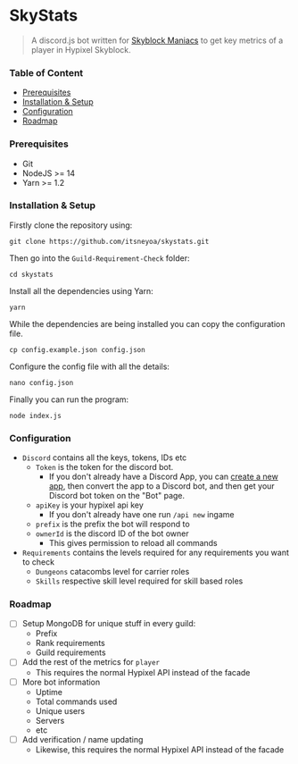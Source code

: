 # SkyStats
> A discord.js bot written for [Skyblock Maniacs](https://discord.gg/maniacs) to get key metrics of a player in Hypixel Skyblock.

### Table of Content

- [Prerequisites](#prerequisites)
- [Installation & Setup](#installation--setup)
- [Configuration](#configuration)
- [Roadmap](#roadmap)

### Prerequisites
- Git
- NodeJS >= 14
- Yarn >= 1.2

### Installation & Setup

Firstly clone the repository using:
```
git clone https://github.com/itsneyoa/skystats.git
```
Then go into the `Guild-Requirement-Check` folder:
```
cd skystats
```
Install all the dependencies using Yarn:
```
yarn
```
While the dependencies are being installed you can copy the configuration file.
```
cp config.example.json config.json
```
Configure the config file with all the details:
```
nano config.json
```
Finally you can run the program:
```
node index.js
```

### Configuration

- `Discord` contains all the keys, tokens, IDs etc
    - `Token` is the token for the discord bot.
        - If you don't already have a Discord App, you can [create a new app](https://discord.com/developers), then convert the app to a Discord bot, and then get your Discord bot token on the "Bot" page.
    - `apiKey` is your hypixel api key
        - If you don't already have one run `/api new` ingame
    - `prefix` is the prefix the bot will respond to
    - `ownerId` is the discord ID of the bot owner
        - This gives permission to reload all commands
- `Requirements` contains the levels required for any requirements you want to check
    - `Dungeons` catacombs level for carrier roles
    - `Skills` respective skill level required for skill based roles

### Roadmap
- [ ] Setup MongoDB for unique stuff in every guild:
    - Prefix
    - Rank requirements
    - Guild requirements
- [ ] Add the rest of the metrics for `player`
    - This requires the normal Hypixel API instead of the facade
- [ ] More bot information
    - Uptime
    - Total commands used
    - Unique users
    - Servers
    - etc
- [ ] Add verification / name updating
    - Likewise, this requires the normal Hypixel API instead of the facade